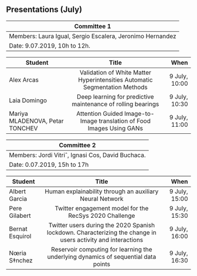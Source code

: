 ## Presentations (July)

| Committee 1| 
|----------|
| Members: Laura Igual, Sergio Escalera, Jeronimo Hernandez| 
| Date: 9.07.2019, 10h to 12h. | 


| Student   |      Title      |  When |
|----------|:---------:|----------:|
| Alex Arcas   | Validation of White Matter Hyperintensities Automatic Segmentation Methods	| 9 July, 10:00  |
| Laia Domingo | Deep learning for predictive maintenance of rolling bearings | 9 July, 10:30  |
| Mariya MLADENOVA, Petar TONCHEV |Attention Guided Image-to-Image translation of Food Images Using GANs | 9 July, 11:00   |


| Committee 2 | 
|----------|
| Members:  Jordi Vitriˆ, Ignasi Cos, David Buchaca. | 
| Date: 0.07.2019, 15h to 17h | 

| Student   |      Title      |  When |
|----------|:---------:|----------:|
| Albert Garcia	|Human explainability through an auxiliary Neural Network	| 9 July, 15:00  |
| Pere Gilabert	|Twitter engagement model for the RecSys 2020 Challenge	| 9 July, 15:30    |
| Bernat Esquirol | Twitter users during the 2020 Spanish lockdown. Characterizing the change in users activity and interactions | 9 July, 16:00 |
| Nœria S‡nchez |Reservoir computing for learning the underlying dynamics of sequential data points | 9 July, 16:30  |



